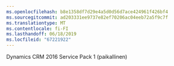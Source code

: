 ```yaml
---
ms.openlocfilehash: b8e1358df7d29e4a5d0d56d7ace424961f426bf4
ms.sourcegitcommit: ad203331ee9737e82ef70206ac04eeb72a5f9c7f
ms.translationtype: MT
ms.contentlocale: fi-FI
ms.lasthandoff: 06/18/2019
ms.locfileid: "67221922"
---
```

Dynamics CRM 2016 Service Pack 1 (paikallinen)